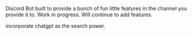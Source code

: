 Discord Bot built to provide a bunch of fun little features in the channel you provide it to.  Work in progress. Will continue to add features.

incorporate chatgpt as the search power.
